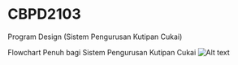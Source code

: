 # CBPD2103
Program Design (Sistem Pengurusan Kutipan Cukai)

Flowchart Penuh bagi Sistem Pengurusan Kutipan Cukai
![Alt text](https://github.com/AlepGitHubhttps://github.com/AlepGitHub/CBPD2103Flowchart_Penuh.jpg)

